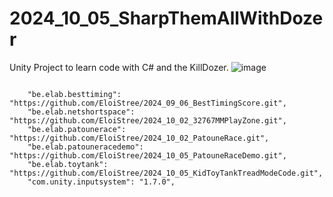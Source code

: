 # 2024_10_05_SharpThemAllWithDozer
Unity Project to learn code with C# and the KillDozer.
![image](https://github.com/user-attachments/assets/1c31c84b-bfd3-49d0-937a-83295b54f164)


```

    "be.elab.besttiming": "https://github.com/EloiStree/2024_09_06_BestTimingScore.git",
    "be.elab.netshortspace": "https://github.com/EloiStree/2024_10_02_32767MMPlayZone.git",
    "be.elab.patounerace": "https://github.com/EloiStree/2024_10_02_PatouneRace.git",
    "be.elab.patouneracedemo": "https://github.com/EloiStree/2024_10_05_PatouneRaceDemo.git",
    "be.elab.toytank": "https://github.com/EloiStree/2024_10_05_KidToyTankTreadModeCode.git",
    "com.unity.inputsystem": "1.7.0",
```
